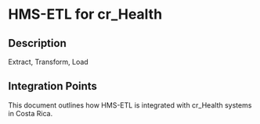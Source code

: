# HMS-ETL for cr_Health

## Description

Extract, Transform, Load

## Integration Points

This document outlines how HMS-ETL is integrated with cr_Health systems in Costa Rica.
